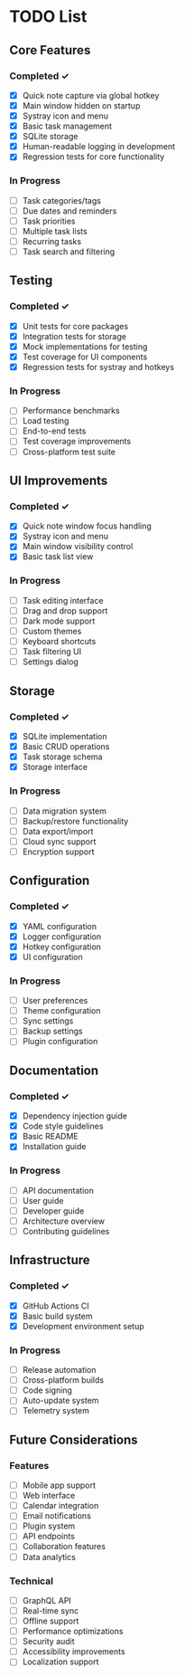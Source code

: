 # TODO List

## Core Features

### Completed ✓
- [x] Quick note capture via global hotkey
- [x] Main window hidden on startup
- [x] Systray icon and menu
- [x] Basic task management
- [x] SQLite storage
- [x] Human-readable logging in development
- [x] Regression tests for core functionality

### In Progress
- [ ] Task categories/tags
- [ ] Due dates and reminders
- [ ] Task priorities
- [ ] Multiple task lists
- [ ] Recurring tasks
- [ ] Task search and filtering

## Testing

### Completed ✓
- [x] Unit tests for core packages
- [x] Integration tests for storage
- [x] Mock implementations for testing
- [x] Test coverage for UI components
- [x] Regression tests for systray and hotkeys

### In Progress
- [ ] Performance benchmarks
- [ ] Load testing
- [ ] End-to-end tests
- [ ] Test coverage improvements
- [ ] Cross-platform test suite

## UI Improvements

### Completed ✓
- [x] Quick note window focus handling
- [x] Systray icon and menu
- [x] Main window visibility control
- [x] Basic task list view

### In Progress
- [ ] Task editing interface
- [ ] Drag and drop support
- [ ] Dark mode support
- [ ] Custom themes
- [ ] Keyboard shortcuts
- [ ] Task filtering UI
- [ ] Settings dialog

## Storage

### Completed ✓
- [x] SQLite implementation
- [x] Basic CRUD operations
- [x] Task storage schema
- [x] Storage interface

### In Progress
- [ ] Data migration system
- [ ] Backup/restore functionality
- [ ] Data export/import
- [ ] Cloud sync support
- [ ] Encryption support

## Configuration

### Completed ✓
- [x] YAML configuration
- [x] Logger configuration
- [x] Hotkey configuration
- [x] UI configuration

### In Progress
- [ ] User preferences
- [ ] Theme configuration
- [ ] Sync settings
- [ ] Backup settings
- [ ] Plugin configuration

## Documentation

### Completed ✓
- [x] Dependency injection guide
- [x] Code style guidelines
- [x] Basic README
- [x] Installation guide

### In Progress
- [ ] API documentation
- [ ] User guide
- [ ] Developer guide
- [ ] Architecture overview
- [ ] Contributing guidelines

## Infrastructure

### Completed ✓
- [x] GitHub Actions CI
- [x] Basic build system
- [x] Development environment setup

### In Progress
- [ ] Release automation
- [ ] Cross-platform builds
- [ ] Code signing
- [ ] Auto-update system
- [ ] Telemetry system

## Future Considerations

### Features
- [ ] Mobile app support
- [ ] Web interface
- [ ] Calendar integration
- [ ] Email notifications
- [ ] Plugin system
- [ ] API endpoints
- [ ] Collaboration features
- [ ] Data analytics

### Technical
- [ ] GraphQL API
- [ ] Real-time sync
- [ ] Offline support
- [ ] Performance optimizations
- [ ] Security audit
- [ ] Accessibility improvements
- [ ] Localization support

